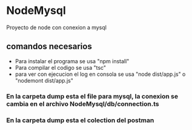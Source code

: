 # NodeMysql
Proyecto de node con conexion a mysql 

## comandos necesarios

* Para instalar el programa se usa "npm install"
* Para compilar el codigo se usa "tsc"
* para ver con ejecucion el log en consola  se usa "node dist/app.js" o "nodemont dist/app.js"

### En la carpeta dump esta el file para mysql, la conexion se cambia en el archivo NodeMysql/db/connection.ts 


### En la carpeta dump esta el colection del postman
